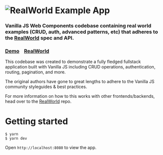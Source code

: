 # ![RealWorld Example App](https://cloud.githubusercontent.com/assets/556934/26126314/021150f8-3a3a-11e7-87bd-7bfc7616f6f8.png)

### Vanilla JS Web Components codebase containing real world examples (CRUD, auth, advanced patterns, etc) that adheres to the [RealWorld](https://github.com/gothinkster/realworld) spec and API.


### [Demo](https://goodhabitz-conduit-vanilla-js.pages.dev/#/)&nbsp;&nbsp;&nbsp;&nbsp;[RealWorld](https://github.com/gothinkster/realworld)


This codebase was created to demonstrate a fully fledged fullstack application built with Vanilla JS including CRUD operations, authentication, routing, pagination, and more.

The original authors have gone to great lengths to adhere to the Vanilla JS community styleguides & best practices.

For more information on how to this works with other frontends/backends, head over to the [RealWorld](https://github.com/gothinkster/realworld) repo.

# Getting started

```
$ yarn
$ yarn dev
```

Open `http://localhost:8080` to view the app.